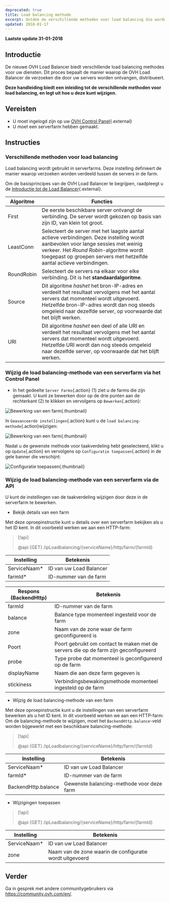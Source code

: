 ```yaml
---
deprecated: true
title: Load balancing methode
excerpt: Ontdek de verschillende methoden voor load balancing die worden gebruikt door de OVH Load Balancer
updated: 2018-01-17
---
```


**Laatste update 31-01-2018**

## Introductie

De nieuwe OVH Load Balancer biedt verschillende load balancing methodes voor uw diensten. Dit proces bepaalt de manier waarop de OVH Load Balancer de verzoeken die door uw servers worden ontvangen, distribueert.

**Deze handleiding biedt een inleiding tot de verschillende methoden voor load balancing, en legt uit hoe u deze kunt wijzigen.**

## Vereisten

- U moet ingelogd zijn op uw [OVH Control Panel](https://www.ovh.com/auth/?action=gotomanager&from=https://www.ovh.nl/&ovhSubsidiary=nl){.external}
- U moet een serverfarm hebben gemaakt.


## Instructies

### Verschillende methoden voor load balancing

Load balancing wordt gebruikt in serverfarms. Deze instelling definieert de manier waarop verzoeken worden verdeeld tussen de servers in de farm.

Om de basisprincipes van de OVH Load Balancer te begrijpen, raadpleegt u de [Introductie tot de Load Balancer](/pages/cloud/load_balancer/use_presentation){.external}.

|Algoritme|Functies|
|---|---|
|First|De eerste beschikbare server ontvangt de verbinding. De server wordt gekozen op basis van zijn ID, van klein tot groot.|
|LeastConn|Selecteert de server met het laagste aantal actieve verbindingen. Deze instelling wordt aanbevolen voor lange sessies met weinig verkeer. Het *Round Robin*-algoritme wordt toegepast op groepen servers met hetzelfde aantal actieve verbindingen.|
|RoundRobin|Selecteert de servers na elkaar voor elke verbinding. Dit is het **standaardalgoritme**.|
|Source|Dit algoritme *hashet* het bron-IP-adres en verdeelt het resultaat vervolgens met het aantal servers dat momenteel wordt uitgevoerd. Hetzelfde bron-IP-adres wordt dan nog steeds omgeleid naar dezelfde server, op voorwaarde dat het blijft werken.|
|URI|Dit algoritme *hashet* een deel of alle URI en verdeelt het resultaat vervolgens met het aantal servers dat momenteel wordt uitgevoerd. Hetzelfde URI wordt dan nog steeds omgeleid naar dezelfde server, op voorwaarde dat het blijft werken.|


### Wijzig de load balancing-methode van een serverfarm via het Control Panel

- In het gedeelte `Server Farms`{.action} (1) ziet u de farms die zijn gemaakt. U kunt ze bewerken door op de drie punten aan de rechterkant (2) te klikken en vervolgens op `Bewerken`{.action}:

![Bewerking van een farm](images/server_cluster_change.png){.thumbnail}

In `Geavanceerde instellingen`{.action} kunt u de `load balancing-methode`{.action}wijzigen:

![Bewerking van een farm](images/distrib_mode_edit.png){.thumbnail}

Nadat u de gewenste methode voor taakverdeling hebt geselecteerd, klikt u op `Update`{.action} en vervolgens op `Configuratie toepassen`{.action} in de gele banner die verschijnt:

![Configuratie toepassen](images/apply_config.png){.thumbnail}


### Wijzig de load balancing-methode van een serverfarm via de API

U kunt de instellingen van de taakverdeling wijzigen door deze in de serverfarm te bewerken.

- Bekijk details van een farm

Met deze oproepinstructie kunt u details over een serverfarm bekijken als u het ID kent. In dit voorbeeld werken we aan een HTTP-farm:

> [!api]
>
> @api {GET} /ipLoadbalancing/{serviceName}/http/farm/{farmId}
> 

|Instelling|Betekenis|
|---|---|
|ServiceNaam*|ID van uw Load Balancer|
|farmId*|ID-nummer van de farm|

|Respons (BackendHttp)|Betekenis|
|---|---|
|farmId|ID-nummer van de farm|
|balance|Balance type momenteel ingesteld voor de farm|
|zone|Naam van de zone waar de farm geconfigureerd is|
|Poort|Poort gebruikt om contact te maken met de servers die op de farm zijn geconfigureerd|
|probe|Type probe dat momenteel is geconfigureerd op de farm|
|displayName|Naam die aan deze farm gegeven is|
|stickiness|Verbindingsbewakingsmethode momenteel ingesteld op de farm|

- Wijzig de load balancing-methode van een farm

Met deze oproepinstructie kunt u de instellingen van een serverfarm bewerken als u het ID kent. In dit voorbeeld werken we aan een HTTP-farm: Om de balancing-methode te wijzigen, moet het `BackendHttp.balance`-veld worden bijgewerkt met een beschikbare balancing-methode:

> [!api]
>
> @api {GET} /ipLoadbalancing/{serviceName}/http/farm/{farmId}
> 

|Instelling|Betekenis|
|---|---|
|ServiceNaam*|ID van uw Load Balancer|
|farmId*|ID-nummer van de farm|
|BackendHttp.balance|Gewenste balancing-methode voor deze farm|

- Wijzigingen toepassen

> [!api]
>
> @api {GET} /ipLoadbalancing/{serviceName}/http/farm/{farmId}
> 

|Instelling|Betekenis|
|---|---|
|ServiceNaam*|ID van uw Load Balancer|
|zone|Naam van de zone waarin de configuratie wordt uitgevoerd|


## Verder

Ga in gesprek met andere communitygebruikers via <https://community.ovh.com/en/>.
